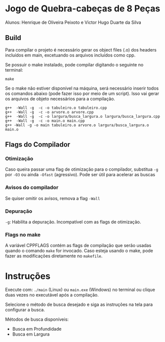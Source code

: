 # Jogo de Quebra-cabeças de 8 Peças

Alunos: Henrique de Oliveira Peixoto e Victor Hugo Duarte da Silva

## Build

Para compilar o projeto é necessário gerar os object files (.o) dos headers incluídos em main, excetuando os arquivos incluídos como cpp.

Se possuir o make instalado, pode compilar digitando o seguinte no terminal:

```
make
```

Se o make não estiver disponível na máquina, será necessário inserir todos os comandos abaixo (pode fazer isso por meio de um script). Isso vai gerar os arquivos de objeto necessários para a compilação.

```
g++  -Wall -g  -c -o tabuleiro.o tabuleiro.cpp
g++  -Wall -g  -c -o arvore.o arvore.cpp
g++  -Wall -g  -c -o largura/busca_largura.o largura/busca_largura.cpp
g++  -Wall -g  -c -o main.o main.cpp
g++ -Wall -g -o main tabuleiro.o arvore.o largura/busca_largura.o main.o
```

## Flags do Compilador

### Otimização
Caso queira passar uma flag de otimização para o compilador, substitua `-g` por `-O3` ou ainda `-Ofast` (agressivo). Pode ser útil para acelerar as buscas

### Avisos do compilador
Se quiser omitir os avisos, remova a flag `-Wall`

### Depuração
`-g`: Habilita a depuração. Incompatível com as flags de otimização.

### Flags no make
A variável CPPFLAGS contém as flags de compilação que serão usadas quando o comando `make` for invocado. Caso esteja usando o make, pode fazer as modificações diretamente no `makefile`.

# Instruções

Execute com: `./main` (Linux) ou `main.exe` (Windows) no terminal ou clique duas vezes no executável após a compilação.

Selecione o método de busca desejado e siga as instruções na tela para configurar a busca.

Métodos de busca disponíveis:

* Busca em Profundidade
* Busca em Largura

